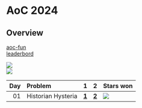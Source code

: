 # AoC 2024

## Overview

[aoc-fun](https://github.com/CZero/aoc-fun?tab=readme-ov-file)  
[leaderbord](https://adventofcode.com/2024/leaderboard/private/view/792151)

![](https://img.shields.io/badge/days%20completed-1-red)  
![](https://img.shields.io/badge/stars%20⭐-2-yellow)

| Day | Problem            | 1                     | 2                     | Stars won                                            |
|----:|:-------------------|:----------------------|:----------------------|:-----------------------------------------------------|
|  01 | Historian Hysteria | [**1**](01/main_part1.py) | [**2**](01/main_part2.py) | ![](https://img.shields.io/badge/stars%20⭐-2-yellow) |
